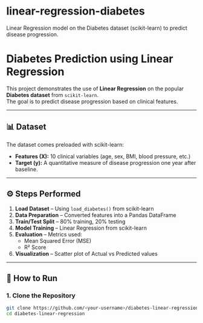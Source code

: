 # linear-regression-diabetes
Linear Regression model on the Diabetes dataset (scikit-learn) to predict disease progression.
# Diabetes Prediction using Linear Regression

This project demonstrates the use of **Linear Regression** on the popular **Diabetes dataset** from `scikit-learn`.  
The goal is to predict disease progression based on clinical features.

---

## 📊 Dataset
The dataset comes preloaded with scikit-learn:
- **Features (X):** 10 clinical variables (age, sex, BMI, blood pressure, etc.)
- **Target (y):** A quantitative measure of disease progression one year after baseline.

---

## ⚙️ Steps Performed
1. **Load Dataset** – Using `load_diabetes()` from scikit-learn  
2. **Data Preparation** – Converted features into a Pandas DataFrame  
3. **Train/Test Split** – 80% training, 20% testing  
4. **Model Training** – Linear Regression from scikit-learn  
5. **Evaluation** – Metrics used:
   - Mean Squared Error (MSE)  
   - R² Score  
6. **Visualization** – Scatter plot of Actual vs Predicted values  

---

## 🚀 How to Run

### 1. Clone the Repository
```bash
git clone https://github.com/<your-username>/diabetes-linear-regression.git
cd diabetes-linear-regression
